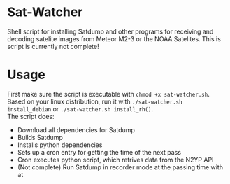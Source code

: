 # Sat-Watcher
Shell script for installing Satdump and other programs for receiving and decoding satelite images from Meteor M2-3 or the NOAA Satelites.
This is script is currently not complete!
# Usage
First make sure the script is executable with ```chmod +x sat-watcher.sh```.   
Based on your linux distribution, run it with ```./sat-watcher.sh install_debian``` or ```./sat-watcher.sh install_rh()```.  
The script does:
  - Download all dependencies for Satdump
  - Builds Satdump
  - Installs python dependencies
  - Sets up a cron entry for getting the time of the next pass
  - Cron executes python script, which retrives data from the N2YP API
  - (Not complete) Run Satdump in recorder mode at the passing time with at
    

